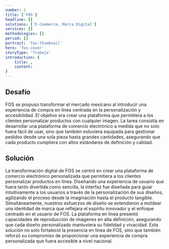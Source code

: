 ```yaml
---
number: 1
title: ['FOS']
headline: []
solutions: ['E-Commerce, Marca Digital']
services: []
methodologies: []
period: []
portrait: 'fos-thumbnail'
hero: 'fos-cover'
storyType: 'Trabajo'
introduction: {
    title: ,
    content: 
}
---
```


## Desafío

FOS se propuso transformar el mercado mexicano al introducir una experiencia de compra en línea centrada en la personalización y accesibilidad. El objetivo era crear una plataforma que permitiera a los clientes personalizar productos con cualquier imagen. La tarea consistía en desarrollar una plataforma de comercio electrónico a medida que no solo fuera fácil de usar, sino que también estuviera equipada para gestionar pedidos desde una sola pieza hasta grandes cantidades, asegurando que cada producto cumpliera con altos estándares de definición y calidad.

## Solución

La transformación digital de FOS se centró en crear una plataforma de comercio electrónico personalizada que permitiera a los clientes personalizar productos en línea. Diseñando una experiencia de usuario que fuera tanto divertida como sencilla, la interfaz fue diseñada para guiar intuitivamente a los usuarios a través de la personalización de sus diseños, agilizando el proceso desde la imaginación hasta el producto tangible. Simultáneamente, nuestros esfuerzos de diseño se extendieron a moldear una identidad de marca que reflejara el espíritu innovador y el enfoque centrado en el usuario de FOS. La plataforma en línea presentó capacidades de reproducción de imágenes en alta definición, asegurando que cada diseño personalizado mantuviera su fidelidad y vivacidad. Esta solución no solo fortaleció la presencia en línea de FOS, sino que también reforzó su compromiso de proporcionar una experiencia de compra personalizada que fuera accesible a nivel nacional.